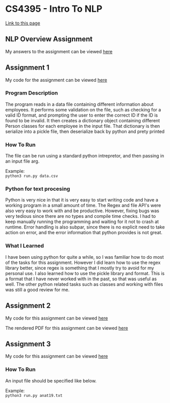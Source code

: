 # CS4395 - Intro To NLP

[Link to this page](https://nlam1170.github.io/CS4395_Repo)

## NLP Overview Assignment
My answers to the assignment can be viewed [here](nlp_overview_assignment.pdf)

## Assignment 1
My code for the assignment can be viewed [here](https://github.com/nlam1170/CS4395_Repo/blob/main/Assignment1/run.py)

### Program Description
The program reads in a data file containing different information about employees. It performs some validation on the file, such as checking for a valid ID format, and prompting the user to enter the correct ID if the ID is found to be invalid. It then creates a dictionary object containing different Person classes for each employee in the input file. That dictionary is then serialize into a pickle file, then deserialize back by python and prety printed

### How To Run
The file can be run using a standard python intrepretor, and then passing in an input file arg.

Example:\
`python3 run.py data.csv`

### Python for text procesing
Python is very nice in that it is very easy to start writing code and have a working program in a small amount of time. The Regex and file API's were also very easy to work with and be productive. However, fixing bugs was very tedious since there are no types and compile time checks. I had to keep manually running the programming and waiting for it not to crash at runtime. Error handling is also subpar, since there is no explicit need to take action on error, and the error information that python provides is not great.

### What I Learned
I have been using python for quite a while, so I was familiar how to do most of the tasks for this assignment. However I did learn how to use the regex library better, since regex is something that I mostly try to avoid for my personal use. I also learned how to use the pickle library and format. This is a format that I have never worked with in the past, so that was useful as well. The other python related tasks such as classes and working with files was still a good review for me.

## Assignment 2
My code for this assignment can be viewed [here](https://github.com/nlam1170/CS4395_Repo/blob/main/Assignment2/assignment2.ipynb)

The rendered PDF for this assignment can be viewed [here](https://github.com/nlam1170/CS4395_Repo/blob/main/Assignment2/assignment2.pdf)

## Assignment 3
My code for this assignment can be viewed [here](https://github.com/nlam1170/CS4395_Repo/blob/main/Assignment3/run.py)

### How To Run
An input file should be specified like below.

Example:\
`python3 run.py anat19.txt`
